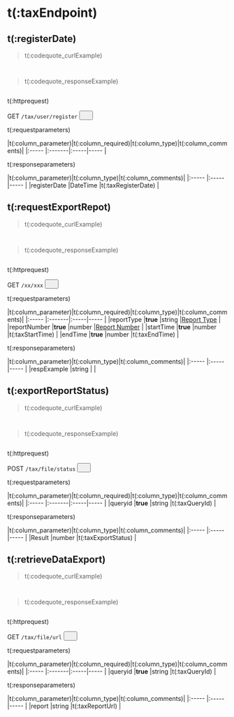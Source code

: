 # t(:taxEndpoint)
## t(:registerDate)
> t(:codequote_curlExample)

```console

```

```python--pybit

```

> t(:codequote_responseExample)

```javascript

```

<p class="fake_header">t(:httprequest)</p>
GET
<code><span id=vpoL2>/tax/user/register</span></code>
<button class="clipboard_button" data-clipboard-action="copy" data-clipboard-target="#vpoL2"><img src="/images/copy_to_clipboard.png" height=15 width=15></img></button>

<p class="fake_header">t(:requestparameters)</p>
|t(:column_parameter)|t(:column_required)|t(:column_type)|t(:column_comments)|
|:----- |:-------|:-----|----- |

<p class="fake_header">t(:responseparameters)</p>
|t(:column_parameter)|t(:column_type)|t(:column_comments)|
|:----- |:-----|----- |
|registerDate |DateTime |t(:taxRegisterDate) |


## t(:requestExportRepot)
> t(:codequote_curlExample)

```console

```

```python--pybit

```

> t(:codequote_responseExample)

```javascript

```

<p class="fake_header">t(:httprequest)</p>
GET
<code><span id=vpoL2>/xx/xxx</span></code>
<button class="clipboard_button" data-clipboard-action="copy" data-clipboard-target="#vpoL2"><img src="/images/copy_to_clipboard.png" height=15 width=15></img></button>

<p class="fake_header">t(:requestparameters)</p>
|t(:column_parameter)|t(:column_required)|t(:column_type)|t(:column_comments)|
|:----- |:-------|:-----|----- |
|reportType |<b>true</b> |string |<a href="#reporttype-reporttype">Report Type</a> |
|reportNumber |<b>true</b> |number |<a href="#reportnumber-reportnumber">Report Number</a> |
|startTime |<b>true</b> |number |t(:taxStartTime) |
|endTime |<b>true</b> |number |t(:taxEndTime) |

<p class="fake_header">t(:responseparameters)</p>
|t(:column_parameter)|t(:column_type)|t(:column_comments)|
|:----- |:-----|----- |
|respExample |string | |


## t(:exportReportStatus)
> t(:codequote_curlExample)

```console

```

```python--pybit

```

> t(:codequote_responseExample)

```javascript

```

<p class="fake_header">t(:httprequest)</p>
POST
<code><span id=vpoL2>/tax/file/status</span></code>
<button class="clipboard_button" data-clipboard-action="copy" data-clipboard-target="#vpoL2"><img src="/images/copy_to_clipboard.png" height=15 width=15></img></button>

<p class="fake_header">t(:requestparameters)</p>
|t(:column_parameter)|t(:column_required)|t(:column_type)|t(:column_comments)|
|:----- |:-------|:-----|----- |
|queryid |<b>true</b> |string |t(:taxQueryId) |

<p class="fake_header">t(:responseparameters)</p>
|t(:column_parameter)|t(:column_type)|t(:column_comments)|
|:----- |:-----|----- |
|Result |number |t(:taxExportStatus) |


## t(:retrieveDataExport)
> t(:codequote_curlExample)

```console

```

```python--pybit

```

> t(:codequote_responseExample)

```javascript

```

<p class="fake_header">t(:httprequest)</p>
GET
<code><span id=vpoL2>/tax/file/url</span></code>
<button class="clipboard_button" data-clipboard-action="copy" data-clipboard-target="#vpoL2"><img src="/images/copy_to_clipboard.png" height=15 width=15></img></button>

<p class="fake_header">t(:requestparameters)</p>
|t(:column_parameter)|t(:column_required)|t(:column_type)|t(:column_comments)|
|:----- |:-------|:-----|----- |
|queryid |<b>true</b> |string |t(:taxQueryId) |

<p class="fake_header">t(:responseparameters)</p>
|t(:column_parameter)|t(:column_type)|t(:column_comments)|
|:----- |:-----|----- |
|report |string |t(:taxReportUrl) |



